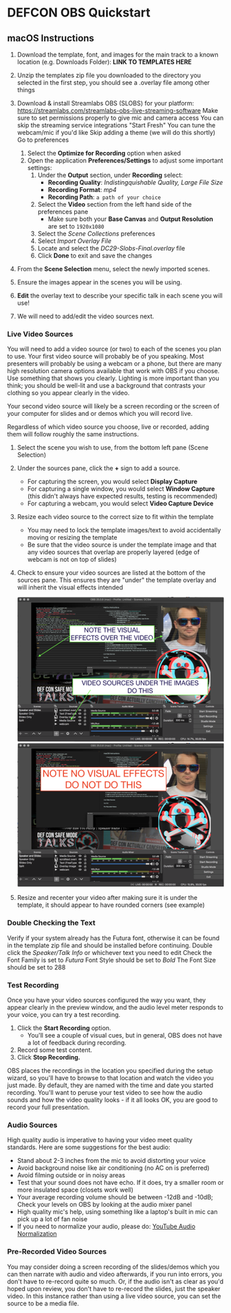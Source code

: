 # DEFCON OBS Quickstart

## macOS Instructions

1. Download the template, font, and images for the main track to a known location (e.g. Downloads Folder): __LINK TO TEMPLATES HERE__
2. Unzip the templates zip file you downloaded to the directory you selected in the first step, you should see a .overlay file among other things
2. Download & install Streamlabs OBS (SLOBS) for your platform: https://streamlabs.com/streamlabs-obs-live-streaming-software
   Make sure to set permissions properly to give mic and camera access
   You can skip the streaming service integrations
   "Start Fresh"
   You can tune the webcam/mic if you'd like
   Skip adding a theme (we will do this shortly)
   Go to preferences

   1. Select the __Optimize for Recording__ option when asked
   2. Open the application __Preferences/Settings__ to adjust some important settings:
         1. Under the __Output__ section, under __Recording__ select:
            - __Recording Quality__: *Indistingquishable Quality, Large File Size*
            - __Recording Format__: *mp4*
            - __Recording Path__: `a path of your choice`
        2. Select the __Video__ section from the left hand side of the preferences pane
            - Make sure both your __Base Canvas__ and __Output Resolution__ are set to `1920x1080`
        3. Select the _Scene Collections_ preferences
        4. Select _Import Overlay File_
        5. Locate and select the _DC29-Slobs-Final.overlay_ file
        6. Click __Done__ to exit and save the changes


11. From the __Scene Selection__ menu, select the newly imported scenes.
12. Ensure the images appear in the scenes you will be using.
13. __Edit__ the overlay text to describe your specific talk in each scene you will use!
14. We will need to add/edit the video sources next. 

### Live Video Sources
You will need to add a video source (or two) to each of the scenes you plan to use. Your first video source will probably be of you speaking. Most presenters will probably be using a webcam or a phone, but there are many high resolution camera options available that work with OBS if you choose. Use something that shows you clearly. Lighting is more important than you think; you should be well-lit and use a background that contrasts your clothing so you appear clearly in the video.

Your second video source will likely be a screen recording or the screen of your computer for slides and or demos which you will record live. 

Regardless of which video source you choose, live or recorded, adding them will follow roughly the same instructions.
1. Select the scene you wish to use, from the bottom left pane (Scene Selection)
2. Under the sources pane, click the __+__ sign to add a source.
   - For capturing the screen, you would select __Display Capture__
   - For capturing a single window, you would select __Window Capture__ (this didn't always have expected results, testing is recommended)
   - For capturing a webcam, you would select __Video Capture Device__
3. Resize each video source to the correct size to fit within the template 
    - You may need to lock the template images/text to avoid accidentally moving or resizing the template
    - Be sure that the video source is under the template image and that any video sources that overlap are properly layered (edge of webcam is not on top of slides)
4. Check to ensure your video sources are listed at the bottom of the sources pane. This ensures they are "under" the template overlay and will inherit the visual effects intended
    
    ![DO THIS](do-this.png)
    ![DON'T DO THIS](do-not-do-this.png)

5. Resize and recenter your video after making sure it is under the template, it should appear to have rounded corners (see example)


### Double Checking the Text
Verify if your system already has the Futura font, otherwise it can be found in the template zip file and should be installed before continuing.
Double click the _Speaker/Talk Info_ or whichever text you need to edit
Check the Font Family is set to _Futura_
Font Style should be set to _Bold_
The Font Size should be set to 288

### Test Recording

Once you have your video sources configured the way you want, they appear clearly in the preview window, and the audio level meter responds to your voice, you can try a test recording.

1. Click the __Start Recording__ option. 
    - You'll see a couple of visual cues, but in general, OBS does not have a lot of feedback during recording.
2. Record some test content. 
3. Click __Stop Recording.__

OBS places the recordings in the location you specified during the setup wizard, so you'll have to browse to that location and watch the video you just made. By default, they are named with the time and date you started recording. You'll want to peruse your test video to see how the audio sounds and how the video quality looks - if it all looks OK, you are good to record your full presentation.

### Audio Sources
High quality audio is imperative to having your video meet quality standards. Here are some suggestions for the best audio:
- Stand about 2-3 inches from the mic to avoid distorting your voice
- Avoid background noise like air conditioning (no AC on is preferred)
- Avoid filming outside or in noisy areas
- Test that your sound does not have echo. If it does, try a smaller room or more insulated space (closets work well)
- Your average recording volume should be between -12dB and -10dB; Check your levels on OBS by looking at the audio mixer panel
- High quality mic's help, using something like a laptop's built in mic can pick up a lot of fan noise
- If you need to normalize your audio, please do: [YouTube Audio Normalization](https://www.youtube.com/watch?v=OKSWPrT5upo)

### Pre-Recorded Video Sources
You may consider doing a screen recording of the slides/demos which you can then narrate with audio and video afterwards, if you run into errors, you don't have to re-record quite so much. Or, if the audio isn't as clear as you'd hoped upon review, you don't have to re-record the slides, just the speaker video. In this instance rather than using a live video source, you can set the source to be a media file. 
    
